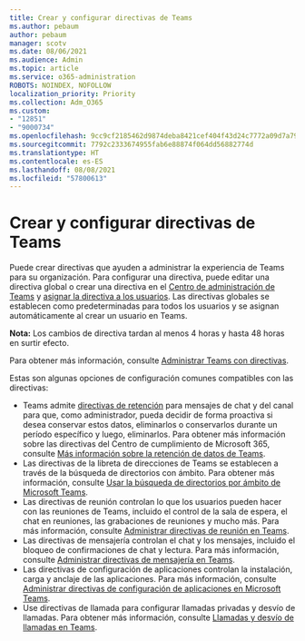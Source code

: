 ```yaml
---
title: Crear y configurar directivas de Teams
ms.author: pebaum
author: pebaum
manager: scotv
ms.date: 08/06/2021
ms.audience: Admin
ms.topic: article
ms.service: o365-administration
ROBOTS: NOINDEX, NOFOLLOW
localization_priority: Priority
ms.collection: Adm_O365
ms.custom:
- "12851"
- "9000734"
ms.openlocfilehash: 9cc9cf2185462d9874deba8421cef404f43d24c7772a09d7a796c36096aebdd7
ms.sourcegitcommit: 7792c2333674955fab6e88874f064dd56882774d
ms.translationtype: HT
ms.contentlocale: es-ES
ms.lasthandoff: 08/08/2021
ms.locfileid: "57800613"
---
```

# <a name="create-and-configure-teams-policies"></a>Crear y configurar directivas de Teams

Puede crear directivas que ayuden a administrar la experiencia de Teams para su organización. Para configurar una directiva, puede editar una directiva global o crear una directiva en el [Centro de administración de Teams](https://admin.microsoft.com/) y [asignar la directiva a los usuarios](/microsoftteams/assign-policies). Las directivas globales se establecen como predeterminadas para todos los usuarios y se asignan automáticamente al crear un usuario en Teams.

**Nota:** Los cambios de directiva tardan al menos 4 horas y hasta 48 horas en surtir efecto. 

Para obtener más información, consulte [Administrar Teams con directivas](/microsoftteams/manage-teams-with-policies).

Estas son algunas opciones de configuración comunes compatibles con las directivas:

- Teams admite [directivas de retención](/microsoftteams/retention-policies) para mensajes de chat y del canal para que, como administrador, pueda decidir de forma proactiva si desea conservar estos datos, eliminarlos o conservarlos durante un período específico y luego, eliminarlos. Para obtener más información sobre las directivas del Centro de cumplimiento de Microsoft 365, consulte [Más información sobre la retención de datos de Teams](/microsoftteams/assign-policies).
- Las directivas de la libreta de direcciones de Teams se establecen a través de la búsqueda de directorios con ámbito. Para obtener más información, consulte [Usar la búsqueda de directorios por ámbito de Microsoft Teams](/MicrosoftTeams/teams-scoped-directory-search).
- Las directivas de reunión controlan lo que los usuarios pueden hacer con las reuniones de Teams, incluido el control de la sala de espera, el chat en reuniones, las grabaciones de reuniones y mucho más. Para más información, consulte [Administrar directivas de reunión en Teams](/microsoftteams/meeting-policies-in-teams).
- Las directivas de mensajería controlan el chat y los mensajes, incluido el bloqueo de confirmaciones de chat y lectura. Para más información, consulte [Administrar directivas de mensajería en Teams](/microsoftteams/messaging-policies-in-teams).
- Las directivas de configuración de aplicaciones controlan la instalación, carga y anclaje de las aplicaciones. Para más información, consulte [Administrar directivas de configuración de aplicaciones en Microsoft Teams](/MicrosoftTeams/teams-app-setup-policies).
- Use directivas de llamada para configurar llamadas privadas y desvío de llamadas. Para obtener más información, consulte [Llamadas y desvío de llamadas en Teams](/MicrosoftTeams/teams-calling-policy).

